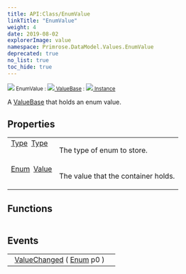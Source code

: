 ```yaml
---
title: API:Class/EnumValue
linkTitle: "EnumValue"
weight: 4
date: 2019-08-02
explorerImage: value
namespace: Primrose.DataModel.Values.EnumValue
deprecated: true
no_list: true
toc_hide: true
---
```

<small class="inheritance">
<span class="deprecated" href="/docs/api-reference/Class/EnumValue"><img src="/icons/silk/value.png"/>&nbsp;EnumValue</span>&nbsp;:&nbsp;<a class="" href="/docs/api-reference/Class/ValueBase"><img src="/icons/silk/value.png"/>&nbsp;ValueBase</a>&nbsp;:&nbsp;<a class="" href="/docs/api-reference/Class/Instance"><img src="/icons/silk/default.png"/>&nbsp;Instance</a></small>
<p class="summary">

A <a href="/docs/api-reference/Class/ValueBase/" >ValueBase</a> that holds an enum value.

</p>
 
## Properties
 
<table class="studiohide">
<tbody>
<tr class="function-row deprecated">
<td style="vertical-align:top;white-space:normal;">
<div>
<a class="type" href="/docs/api-reference/System/Type">Type</a><span class="method-body" style="text-indent: -2em; padding-left: 0.5em"><a class="name" href="Type">Type</a></span></td>
<td style="vertical-align:top;white-space:normal;">
<p>
The type of enum to store.
</p></td>
</tr>

<tr class="function-row deprecated">
<td style="vertical-align:top;white-space:normal;">
<div>
<a class="type" href="/docs/api-reference/System/Enum">Enum</a><span class="method-body" style="text-indent: -2em; padding-left: 0.5em"><a class="name" href="Value">Value</a></span></td>
<td style="vertical-align:top;white-space:normal;">
<p>
The value that the container holds.
</p></td>
</tr>

</tbody>
</table>
 
## Functions
 
<table class="studiohide">
<tbody>
</tbody>
</table>
 
## Events
 
<table class="studiohide">
<tbody>
<tr class="function-row ">
<td style="vertical-align:top;white-space:normal;">
<span class="event-body" style="text-indent: -2em; padding-left: 0.5em"><a class="event-name " href="ValueChanged">ValueChanged</a></span><span style="display: inline-block">&nbsp;( <span class="param" style="white-space: nowrap"><a class="type" href="/docs/api-reference/System/Enum">Enum</a> p0</span> )</span></span></td>
<td style="vertical-align:top;white-space:normal;">
</td>
</tr>

</tbody>
</table>
<b>
</b>
<div class="inheritors">
<ul class="root">
</ul>
</div>
